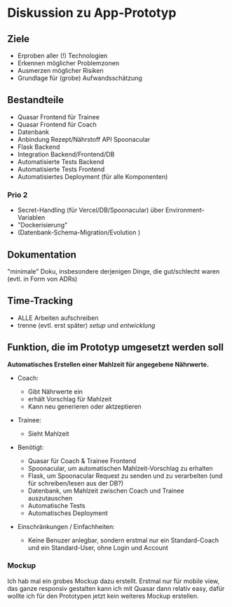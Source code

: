 # Diskussion zu App-Prototyp

## Ziele

- Erproben aller (!) Technologien
- Erkennen möglicher Problemzonen
- Ausmerzen möglicher Risiken
- Grundlage für (grobe) Aufwandsschätzung


## Bestandteile

- Quasar Frontend für Trainee
- Quasar Frontend für Coach
- Datenbank
- Anbindung Rezept/Nährstoff API Spoonacular
- Flask Backend
- Integration Backend/Frontend/DB
- Automatisierte Tests Backend
- Automatisierte Tests Frontend
- Automatisiertes Deployment (für alle Komponenten)

### Prio 2
- Secret-Handling (für Vercel/DB/Spoonacular) über Environment-Variablen
- "Dockerisierung"
- (Datenbank-Schema-Migration/Evolution )


## Dokumentation

"minimale" Doku, insbesondere derjenigen Dinge, die gut/schlecht waren
(evtl. in Form von ADRs)


## Time-Tracking

- ALLE Arbeiten aufschreiben
- trenne (evtl. erst später) _setup_ und _entwicklung_


## Funktion, die im Prototyp umgesetzt werden soll

**Automatisches Erstellen einer Mahlzeit für angegebene Nährwerte.**

- Coach: 
  - Gibt Nährwerte ein
  - erhält Vorschlag für Mahlzeit
  - Kann neu generieren oder aktzeptieren

- Trainee:
  - Sieht Mahlzeit
 
- Benötigt:
  - Quasar für Coach & Trainee Frontend
  - Spoonacular, um automatischen Mahlzeit-Vorschlag zu erhalten
  - Flask, um Spoonacular Request zu senden und zu verarbeiten (und für schreiben/lesen aus der DB?)
  - Datenbank, um Mahlzeit zwischen Coach und Trainee auszutauschen
  - Automatische Tests
  - Automatisches Deployment
 
- Einschränkungen / Einfachheiten:
  - Keine Benuzer anlegbar, sondern erstmal nur ein Standard-Coach und ein Standard-User, ohne Login und Account

### Mockup
Ich hab mal ein grobes Mockup dazu erstellt. Erstmal nur für mobile view, das ganze responsiv gestalten kann ich mit Quasar dann relativ easy, dafür wollte ich für den Prototypen jetzt kein weiteres Mockup erstellen.



